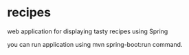 # recipes
web application for displaying tasty recipes using Spring

you can run application using mvn spring-boot:run command.
